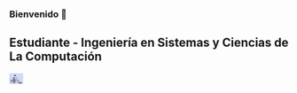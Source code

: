 ### Bienvenido 👋

## Estudiante - Ingeniería en Sistemas y Ciencias de La Computación

<img alt="Code" src="./assets/GitImage.gif" align="center" style ="max-width: 5%"/>
